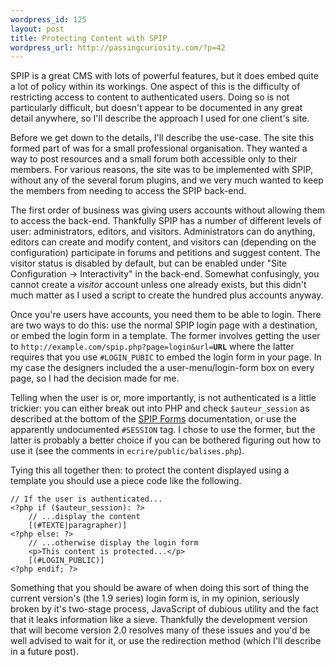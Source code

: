 ```yaml
--- 
wordpress_id: 125
layout: post
title: Protecting Content with SPIP
wordpress_url: http://passingcuriosity.com/?p=42
---
```

SPIP is a great CMS with lots of powerful features, but it does embed quite a lot of policy within its workings. One aspect of this is the difficulty of restricting access to content to authenticated users. Doing so is not particularly difficult, but doesn't appear to be documented in any great detail anywhere, so I'll describe the approach I used for one client's site.

<!--more-->

Before we get down to the details, I'll describe the use-case. The site this formed part of was for a small professional organisation. They wanted a way to post resources and a small forum both accessible only to their members. For various reasons, the site was to be implemented with SPIP, without any of the several forum plugins, and we very much wanted to keep the members from needing to access the SPIP back-end.

The first order of business was giving users accounts without allowing them to access the back-end. Thankfully SPIP has a number of different levels of user: administrators, editors, and visitors. Administrators can do anything, editors can create and modify content, and visitors can (depending on the configuration) participate in forums and petitions and suggest content. The visitor status is disabled by default, but can be enabled under "Site Configuration -> Interactivity" in the back-end. Somewhat confusingly, you cannot create a *visitor* account unless one already exists, but this didn't much matter as I used a script to create the hundred plus accounts anyway.

Once you're users have accounts, you need them to be able to login. There are two ways to do this: use the normal SPIP login page with a destination, or embed the login form in a template. The former  involves getting the user to `http://example.com/spip.php?page=login&url=`**`URL`** where the latter requires that you use `#LOGIN_PUBIC` to embed the login form in your page. In my case the designers included the a user-menu/login-form box on every page, so I had the decision made for me.

Telling when the user is or, more importantly, is not authenticated is a little trickier: you can either break out into PHP and check `$auteur_session` as described at the bottom of the [SPIP Forms](http://www.spip.net/en_article2474.html) documentation, or use the apparently undocumented `#SESSION` tag. I chose to use the former, but the latter is probably a better choice if you can be bothered figuring out how to use it (see the comments in `ecrire/public/balises.php`).

Tying this all together then: to protect the content displayed using a template you should use a piece code like the following.

    // If the user is authenticated...
    <?php if ($auteur_session): ?>
        // ...display the content
        [(#TEXTE|paragrapher)]
    <?php else: ?>
        // ...otherwise display the login form
        <p>This content is protected...</p>
        [(#LOGIN_PUBLIC)]
    <?php endif; ?>

Something that you should be aware of when doing this sort of thing the current version's (the 1.9 series) login form is, in my opinion, seriously broken by it's two-stage process, JavaScript of dubious utility and the fact that it leaks information like a sieve. Thankfully the development version that will become version 2.0 resolves many of these issues and you'd be well advised to wait for it, or use the redirection method (which I'll describe in a future post).
